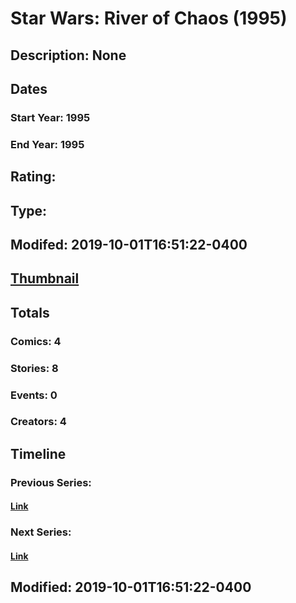 # Star Wars: River of Chaos (1995)
## Description: None
## Dates
### Start Year: 1995
### End Year: 1995
## Rating: 
## Type: 
## Modifed: 2019-10-01T16:51:22-0400
## [Thumbnail](http://i.annihil.us/u/prod/marvel/i/mg/2/a0/5d93840122a0b.jpg)
## Totals
### Comics: 4
### Stories: 8
### Events: 0
### Creators: 4
## Timeline
### Previous Series: 
#### [Link]()
### Next Series: 
#### [Link]()
## Modified: 2019-10-01T16:51:22-0400